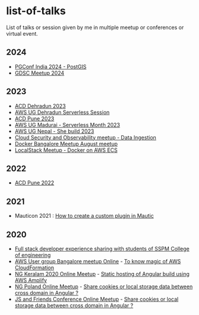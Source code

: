 # list-of-talks
List of talks or session given by me in multiple meetup or conferences or virtual event. 

## 2024 
- [PGConf India 2024 - PostGIS](2024/PGConf-India-2024)
- [GDSC Meetup 2024](2024/GDSC)

## 2023 
- [ACD Dehradun 2023](2023/ACD-Dehradun-2023)
- [AWS UG Dehradun Serverless Session](2023/AWS-UG-Dehradun-Serverless-Session)
- [ACD Pune 2023 ](2023/ACD-Pune-2023/ACD_pune2023_build-MVP-using-serverless.pdf)
- [AWS UG Madurai - Serverless Month 2023](2023/AWS-UG-Madurai-Serverless-Month-2023)
- [AWS UG Nepal - She build 2023](2023/AWS-UG-Nepal-She-Build-2023)
- [Cloud Security and Observability meetup - Data Ingestion ](2023/Cloud-Security-&-Observability-Data-Meetup)
- [Docker Bangalore Meetup August meetup ](2023/Docker-Bangalore-Meetup-August-2023-Docker-Wasm)
- [LocalStack Meetup - Docker on AWS ECS ](2023/LocalStack-Meetup-2023)

## 2022
- [ACD Pune 2022](2022/ACD-Pune-2022)

## 2021
- Mauticon 2021 :  [How to create a custom plugin in Mautic ](https://slides.com/avinashdalvi/mautic-custom-plugin-creation)

## 2020
- [Full stack developer experience sharing with students of SSPM College of engineering](https://slides.com/avinashdalvi/experience-sharing-about-full-stack-developer)
- [AWS User group Bangalore meetup Online](https://www.awsugblr.in/) - [To know magic of AWS CloudFormation](https://slides.com/avinashdalvi/to-know-magic-of-aws-cloudformation)
- [NG Keralam 2020 Online Meetup](https://twitter.com/ng_keralam) - [Static hosting of Angular build using AWS Amplify](https://slides.com/avinashdalvi/static-hosting-of-angular-build-using-aws-amplify)
- [NG Poland Online Meetup](https://twitter.com/ngPolandConf) - [Share cookies or local storage data between cross domain in Angular ?](https://slides.com/avinashdalvi/ng-poland-conf-share-cookies-or-local-storage-data-between-cross-domain-in-angular)
- [JS and Friends Conference Online Meetup](https://twitter.com/JSFriendsConf) - [Share cookies or local storage data between cross domain in Angular ?](https://slides.com/avinashdalvi/share-cookie-or-local-storage-data-between-cross-domain-in-angular)
